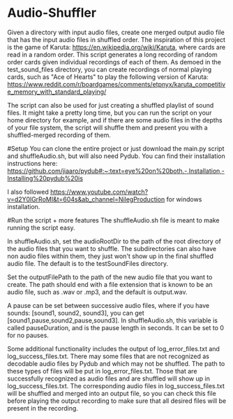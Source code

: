 # Audio-Shuffler
Given a directory with input audio files, create one merged output audio file that has the input audio files in shuffled order.
The inspiration of this project is the game of Karuta: https://en.wikipedia.org/wiki/Karuta, where cards are read
in a random order. This script generates a long recording of random order cards given individual recordings of each of them.
As demoed in the test_sound_files directory, you can create recordings of normal playing cards, such as "Ace of Hearts" 
to play the following version of Karuta: https://www.reddit.com/r/boardgames/comments/etpnyx/karuta_competitive_memory_with_standard_playing/

The script can also be used for just creating a shuffled playlist of sound files. It might take a pretty long time, but
you can run the script on your home directory for example, and if there are some audio files in the depths of your file system, 
the script will shuffle them and present you with a shuffled-merged recording of them.

#Setup
You can clone the entire project or just download the main.py script and shuffleAudio.sh, but will also need Pydub. 
You can find their installation instructions here: https://github.com/jiaaro/pydub#:~:text=eye%20on%20both.-,Installation,-Installing%20pydub%20is

I also followed https://www.youtube.com/watch?v=d2Y0lGrRoMI&t=604s&ab_channel=NilegProduction for windows installation.

#Run the script + more features
The shuffleAudio.sh file is meant to make running the script easy.

In shuffleAudio.sh, set the audioRootDir to the path of the root directory of the audio files that you want to shuffle.
The subdirectories can also have non audio files within them, they just won't show up in the final shuffled audio file.
The default is to the testSoundFiles directory.

Set the outputFilePath to the path of the new audio file that you want to create. The path should end with a file extension 
that is known to be an audio file, such as .wav or .mp3, and the default is output.wav.


A pause can be set between successive audio files, where if you have sounds: [sound1, sound2, sound3], you can get [sound1,pause,sound2,pause,sound3].
In shuffleAudio.sh, this variable is called pauseDuration, and is the pause length in seconds. It can be set to 0 for no pauses.

Some additional functionality includes the output of log_error_files.txt and log_success_files.txt.
There may some files that are not recognized as decodable audio files by Pydub and which may not be shuffled.
The path to these types of files will be put in log_error_files.txt. Those that are successfully recognized as audio files and are shuffled
will show up in log_success_files.txt.
The corresponding audio files in log_success_files.txt will be shuffled and merged into an output file,
so you can check this file before playing the output recording to make sure that all desired files will be present in the recording.
